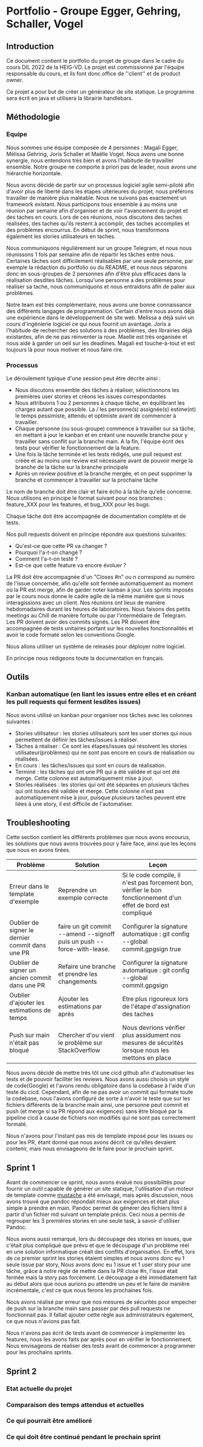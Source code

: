 # Portfolio - Groupe Egger, Gehring, Schaller, Vogel

## Introduction

Ce document contient le portfolio du projet de groupe dans le cadre du cours DIL 2022 de la HEIG-VD. Le projet est commissionné par l'équipe responsable du cours, et ils font donc office de ''client'' et de product owner.

Ce projet a pour but de créer un générateur de site statique. Le programme sera écrit en java et utilisera la librairie handlebars.


## Méthodologie

### Equipe 

Nous sommes une équipe composée de 4 personnes : Magali Egger, Mélissa Gehring, Joris Schaller et Maëlle Vogel. Nous avons une bonne synergie, nous entendons très bien et avons l'habitude de travailler ensemble. Notre groupe ne comporte à priori pas de leader, nous avons une hiérarchie horizontale.

Nous avons décidé de partir sur un processus logiciel agile semi-piloté afin d'avoir plus de liberté dans les étapes ultérieures du projet, nous préférons travailler de manière plus maléable.
Nous ne suivons pas exactement un framework existant. Nous participons tous ensemble à au moins une réunion par semaine afin d'organiser et de voir l'avancement du projet et des taches en cours. Lors de ces réunions, nous discutons des taches réalisées, des taches qu'ils restent à accomplir, des taches accomplies et des problèmes encourrus. En début de sprint, nous transformons également les stories utilisateurs en taches.

Nous communiquons régulièrement sur un groupe Telegram, et nous nous réunissons 1 fois par semaine afin de répartir les tâches entre nous. Certaines tâches sont difficilement réalisables par une seule personne, par exemple la rédaction du portfolio ou du README, et nous nous séparons donc en sous-groupes de 2 personnes afin d'être plus efficaces dans la réalisation desdites tâches.
Lorsqu'une personne a des problèmes pour réaliser sa tache, nous communiquons et nous entraidons afin de palier aux problèmes. 

Notre team est très complémentaire, nous avons une bonne connaissance des différents langages de programmation.
Certain d'entre nous avons déjà une expérience dans le développement de site web.
Melissa a déjà suivi un cours d'ingénierie logiciel ce qui nous fournit un avantage.
Joris a l'habitude de rechercher des solutions à des problèmes, des librairies déjà existantes, afin de ne pas réinventer la roue.
Maelle est très organisée et nous aide à garder un oeil sur les deadlines.
Magali est touche-à-tout et est toujours là pour nous motiver et nous faire rire.


### Processus

Le déroulement typique d'une session peut être décrite ainsi :

* Nous discutons ensemble des tâches à réaliser, sélectionnons les premières user stories et créons les issues correspondantes
* Nous attribuons 1 ou 2 personnes à chaque tâche, en équilibrant les charges autant que possible. La / les personne(s) assignée(s) estime(nt) le temps pessimiste, attendu et optimiste avant de commencer à travailler.
* Chaque personne (ou sous-groupe) commence à travailler sur sa tâche, en mettant à jour le kanban et en créant une nouvelle branche pour y travailler sans conflit sur la branche main. A la fin, l'équipe écrit des tests pour vérifier le fonctionnement de la feature.
* Une fois la tâche terminée et les tests rédigés, une pull request est créée et au moins une review est nécessaire avant de pouvoir merge la branche de la tâche sur la branche principale
* Après un review positive et la branche mergée, et on peut supprimer la branche et commencer à travailler sur la prochaine tâche


Le nom de branche doit être clair et faire écho à la tâche qu'elle concerne. Nous utilisons en principe le format suivant pour nos branches : feature_XXX pour les features, et bug_XXX pour les bugs.

Chaque tâche doit être accompagnée de documentation complète et de tests.

Nos pull requests doivent en principe répondre aux questions suivantes:

* Qu'est-ce que cette PR va changer ?
* Pourquoi l'a-t-on changé ?
* Comment l'a-t-on testé ?
* Est-ce que cette feature va encore évoluer ?

La PR doit être accompagnée d'un "Closes #n" ou n correspond au numéro de l'issue concernée, afin qu'elle soit fermée automatiquement au moment où la PR est merge, afin de garder noter kanban à jour.
Les sprints imposés par le cours nous donne le cadre agile de la même manière que si nous interagissions avec un client.
Nos réunions ont lieux de manière hebdomadaires durant les heures de laboratoires. Nous faisons des petits meetings au Chill de manière fortuite ou par l'intermédiaire de Telegram.
Les PR doivent avoir des commits signés.
Les PR doivent être accompagnée de tests unitaires portant sur les nouvelles fonctionnalités et avoir le code formaté selon les conventions Google.

Nous allons utiliser un système de releases pour déployer notre logiciel.

En principe nous rédigeons toute la documentation en français.

## Outils
### Kanban automatique (en liant les issues entre elles et en créant les pull requests qui ferment lesdites issues)
Nous avons utilisé un kanban pour organiser nos tâches avec les colonnes suivantes : 
 - Stories utilisateur : les stories utilisateurs sont les user stories qui nous permettent de définir les tâches/issues à réaliser.
 - Tâches à réaliser : Ce sont les étapes/issues qui résolvent les stories utilisateur(problèmes) qui ne sont pas encore en cours de réalisation ou réalisées. 
 - En cours : les tâches/issues qui sont en cours de réalisation.
 - Terminé : les tâches qui ont une PR qui a été validée et qui ont été merge. Cette colonne est automatiquement mise à jour.
 - Stories réalisées : les stories qui ont été séparées en plusieurs tâches qui ont toutes été validée et merge. Cette colonne n'est pas automatiquement mise à jour, puisque plusieurs taches peuvent etre liées à une story, il est difficile de l'automatiser.


## Troubleshooting

Cette section contient les différents problèmes que nous avons encourus, les solutions que nous avons trouvées pour y faire face, ainsi que les leçons que nous en avons tirées.

| **Problème**                                    | **Solution**                                                           | **Leçon**                                                                                                       |
|-------------------------------------------------|------------------------------------------------------------------------|-----------------------------------------------------------------------------------------------------------------|
| Erreur dans le template d'exemple               | Reprendre un exemple correcte                                          | Si le code compile, il n'est pas forcement bon, vérifier le bon fonctionnement d'un effet de bord est compliqué |
| Oublier de signer le dernier commit dans une PR | faire un git commit --amend --signoff puis un push --force-with-lease. | Configurer la signature automatique : git config --global commit.gpgsign true                                   |
| Oublier de signer un ancien commit dans une PR  | Refaire une branche et prendre les changements                         | Configurer la signature automatique :  git config --global commit.gpgsign                                       |
| Oublier d'ajouter les estimations de temps      | Ajouter les estimations par après                                      | Etre plus rigoureux lors de l'étape d'assignation des taches                                                    |
| Push sur main n'était pas bloqué                | Chercher d'ou vient le problème sur StackOverflow                      | Nous devrions vérifier plus assidument nos mesures de sécurités lorsque nous les mettons en place               |

Nous avons décidé de mettre très tôt une cicd github afin d'automatiser les tests et de pouvoir faciliter les reviews.
Nous avons aussi choisis un style de code(Google) et l'avons rendu obligatoire dans la codebase à l'aide d'un teste du cicd.
Cependant, afin de ne pas avoir un commit qui formate toute la codebase, nous l'avons configuré de sorte à n'avoir le teste que sur les fichiers différents de 
la branche main ainsi, une personne peut commit et push (et merge si sa PR répond aux exigences) sans être bloqué par la pipeline cicd à cause de fichiers
non modifiés qui ne sont pas correctement formaté.

Nous n'avons pour l'instant pas mis de template imposé pour les issues ou pour les PR, étant donné que nous avons décrit ce qu'elles devaient contenir, mais nous envisageons de le faire pour le prochain sprint.

## Sprint 1

Avant de commencer ce sprint, nous avons évalué nos possibilités pour fournir un outil capable de générer un site statique, l'utilisation d'un moteur de template
comme [mustache](https://github.com/spullara/mustache.java) a été envisagé, mais après discussion, nous avons trouvé que pandoc répondait mieux aux exigences et était plus
simple à prendre en main. Pandoc permet de générer des fichiers html à partir d'un fichier md suivant un template précis. Ceci nous a permis de regrouper les 3 premières stories en une seule task, à savoir d'utiliser Pandoc.

Nous avons aussi remarqué, lors du découpage des stories en issues, que c'était plus compliqué que prévu et que le découpage d'un problème réel en une solution informatique
créait des conflits d'organisation. En effet, lors de ce premier sprint les stories étaient simples et nous avons donc eu 1 seule issue par story, Nous avons donc eu 1 issue et 1 user story pour une tâche,
grâce à notre règle de mettre dans la PR close #n, l'issue était fermée mais la story pas forcément.
Le découpage a été immédiatement fait au début alors que nous aurions pu attendre un peu et le faire de manière incrémentale, c'est ce que nous ferons les prochaines fois.

Nous avons réalisé par erreur que nos mesures de sécurités pour empecher de push sur la branche main sans passer par des pull requests ne fonctionnait pas. Il fallait ajouter cette règle aux administrateurs également, ce que nous n'avions pas fait.

Nous n'avons pas écrit de tests avant de commencer à implémenter les features, nous les avons faits par après pour en vérifier le fonctionnement. Nous envisageons de réaliser des tests avant de commencer à programmer pour les prochains sprints.

## Sprint 2

### Etat actuelle du projet

### Comparaison des temps attendus et actuelles

### Ce qui pourrait être amélioré

### Ce qui doit être continué pendant le prochain sprint

